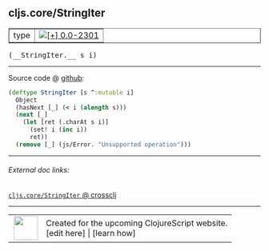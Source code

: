 ## cljs.core/StringIter



 <table border="1">
<tr>
<td>type</td>
<td><a href="https://github.com/cljsinfo/cljs-api-docs/tree/0.0-2301"><img valign="middle" alt="[+] 0.0-2301" title="Added in 0.0-2301" src="https://img.shields.io/badge/+-0.0--2301-lightgrey.svg"></a> </td>
</tr>
</table>


 <samp>
(__StringIter.__ s i)<br>
</samp>

---







Source code @ [github](https://github.com/clojure/clojurescript/blob/r2755/src/cljs/cljs/core.cljs#L3065-L3072):

```clj
(deftype StringIter [s ^:mutable i]
  Object
  (hasNext [_] (< i (alength s)))
  (next [_]
    (let [ret (.charAt s i)]
      (set! i (inc i))
      ret))
  (remove [_] (js/Error. "Unsupported operation")))
```

<!--
Repo - tag - source tree - lines:

 <pre>
clojurescript @ r2755
└── src
    └── cljs
        └── cljs
            └── <ins>[core.cljs:3065-3072](https://github.com/clojure/clojurescript/blob/r2755/src/cljs/cljs/core.cljs#L3065-L3072)</ins>
</pre>

-->

---



###### External doc links:

[`cljs.core/StringIter` @ crossclj](http://crossclj.info/fun/cljs.core.cljs/StringIter.html)<br>

---

 <table>
<tr><td>
<img valign="middle" align="right" width="48px" src="http://i.imgur.com/Hi20huC.png">
</td><td>
Created for the upcoming ClojureScript website.<br>
[edit here] | [learn how]
</td></tr></table>

[edit here]:https://github.com/cljsinfo/cljs-api-docs/blob/master/cljsdoc/cljs.core_StringIter.cljsdoc
[learn how]:https://github.com/cljsinfo/cljs-api-docs/wiki/cljsdoc-files

<!--

This information was too distracting to show to readers, but I'll leave it
commented here since it is helpful to:

- pretty-print the data used to generate this document
- and show how to retrieve that data



The API data for this symbol:

```clj
{:ns "cljs.core",
 :name "StringIter",
 :type "type",
 :signature ["[s i]"],
 :source {:code "(deftype StringIter [s ^:mutable i]\n  Object\n  (hasNext [_] (< i (alength s)))\n  (next [_]\n    (let [ret (.charAt s i)]\n      (set! i (inc i))\n      ret))\n  (remove [_] (js/Error. \"Unsupported operation\")))",
          :title "Source code",
          :repo "clojurescript",
          :tag "r2755",
          :filename "src/cljs/cljs/core.cljs",
          :lines [3065 3072]},
 :full-name "cljs.core/StringIter",
 :full-name-encode "cljs.core_StringIter",
 :history [["+" "0.0-2301"]]}

```

Retrieve the API data for this symbol:

```clj
;; from Clojure REPL
(require '[clojure.edn :as edn])
(-> (slurp "https://raw.githubusercontent.com/cljsinfo/cljs-api-docs/catalog/cljs-api.edn")
    (edn/read-string)
    (get-in [:symbols "cljs.core/StringIter"]))
```

-->
